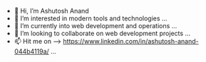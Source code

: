 - 👋 Hi, I’m Ashutosh Anand 
- 👀 I’m interested in modern tools and technologies  ...
- 🌱 I’m currently into web development and operations   ...
- 💞️ I’m looking to collaborate on web development projects  ...
- 📫 Hit  me on  --> https://www.linkedin.com/in/ashutosh-anand-044b4119a/ ...

<!---
dynamicashuu/dynamicashuu is a ✨ special ✨ repository because its `README.md` (this file) appears on your GitHub profile.
You can click the Preview link to take a look at your changes.
--->



